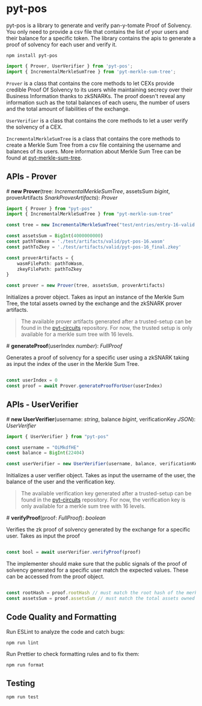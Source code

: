 # pyt-pos

pyt-pos is a library to generate and verify pan-y-tomate Proof of Solvency. You only need to provide a csv file that contains the list of your users and their balance for a specific token. The library contains the apis to generate a proof of solvency for each user and verify it. 

```npm install pyt-pos```

```typescript
import { Prover, UserVerifier } from 'pyt-pos';
import { IncrementalMerkleSumTree } from 'pyt-merkle-sum-tree';
```

`Prover` is a class that contains the core methods to let CEXs provide credible Proof Of Solvency to its users while maintaining secrecy over their Business Information thanks to zkSNARKs.
The proof doesn't reveal any information such as the total balances of each useru, the number of users and the total amount of liabilities of the exchange.

`UserVerifier` is a class that contains the core methods to let a user verify the solvency of a CEX.

`IncrementalMerkleSumTree` is a class that contains the core methods to create a Merkle Sum Tree from a csv file containing the username and balances of its users. More information about Merkle Sum Tree can be found at [pyt-merkle-sum-tree](https://github.com/pan-y-tomate/pyt-merkle-sum-tree).

## APIs - Prover 

\# **new Prover**(tree: _IncrementalMerkleSumTree_, assetsSum _bigint_, proverArtifacts _SnarkProverArtifacts_): _Prover_

```typescript
import { Prover } from "pyt-pos"
import { IncrementalMerkleSumTree } from "pyt-merkle-sum-tree"

const tree = new IncrementalMerkleSumTree("test/entries/entry-16-valid.csv")

const assetsSum = BigInt(4000000000)
const pathToWasm = './test/artifacts/valid/pyt-pos-16.wasm'
const pathToZkey = './test/artifacts/valid/pyt-pos-16_final.zkey'

const proverArtifacts = {
    wasmFilePath: pathToWasm,
    zkeyFilePath: pathToZkey
}

const prover = new Prover(tree, assetsSum, proverArtifacts)
```

Initializes a prover object. Takes as input an instance of the Merkle Sum Tree, the total assets owned by the exchange and the zkSNARK prover artifacts.

> The available prover artifacts generated after a trusted-setup can be found in the [pyt-circuits](https://github.com/pan-y-tomate/pyt-circuits#trusted-setup-artifcats) repository. For now, the trusted setup is only available for a merkle sum tree with 16 levels.

\# **generateProof**(userIndex _number_): _FullProof_

Generates a proof of solvency for a specific user using a zkSNARK taking as input the index of the user in the Merkle Sum Tree. 

```typescript

const userIndex = 0
const proof = await Prover.generateProofForUser(userIndex)
```

## APIs - UserVerifier 

\# **new UserVerifier**(username: _string_, balance _bigint_, verificationKey _JSON_): _UserVerifier_

```typescript
import { UserVerifier } from "pyt-pos"

const username = "OiMkdfHE"
const balance = BigInt(22404)

const userVerifier = new UserVerifier(username, balance, verificationKey)
```

Initializes a user verifier object. Takes as input the username of the user, the balance of the user and the verification key.

> The available verification key generated after a trusted-setup can be found in the [pyt-circuits](https://github.com/pan-y-tomate/pyt-circuits#trusted-setup-artifcats) repository. For now, the verification key is only available for a merkle sum tree with 16 levels.


\# **verifyProof**(proof: _FullProof_): _boolean_

Verifies the zk proof of solvency generated by the exchange for a specific user. Takes as input the proof

```typescript

const bool = await userVerifier.verifyProof(proof)
```

The implementer should make sure that the public signals of the proof of solvency generated for a specific user match the expected values. These can be accessed from the proof object. 

```typescript

const rootHash = proof.rootHash // must match the root hash of the merkle sum tree published by the exchange
const assetsSum = proof.assetsSum // must match the total assets owned by the exchange as published by the exchange

```
## Code Quality and Formatting

Run ESLint to analyze the code and catch bugs:

```npm run lint```

Run Prettier to check formatting rules and to fix them:

```npm run format```

## Testing

```npm run test```

